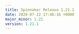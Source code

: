 ```yaml
---
title: Spinnaker Release 1.21.1
date: 2020-07-22 17:46:16 +0000
major_minor: 1.21
version: 1.21.1
---
```


<script src="https://gist.github.com/spinnaker-release/98c3bab183b507662a8f5524e54626d4.js?file=1.21.1.md"></script>
<script src="https://gist.github.com/spinnaker-release/98c3bab183b507662a8f5524e54626d4.js?file=1.21.0.md"></script>
